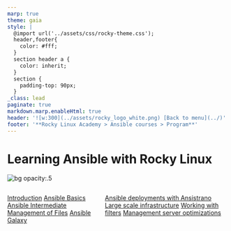 ```yaml
---
marp: true
theme: gaia
style: |
  @import url('../assets/css/rocky-theme.css');
  header,footer{
    color: #fff;
  }
  section header a {
    color: inherit;
  }
  section {
    padding-top: 90px;
  }
_class: lead
paginate: true
markdown.marp.enableHtml: true
header: '![w:300](../assets/rocky_logo_white.png) [Back to menu](../)'
footer: '**Rocky Linux Academy > Ansible courses > Program**'
---
```


# <i class="fa-brands fa-black-tie"></i> Learning Ansible with Rocky Linux

![bg opacity:.5](../assets/rocky_linux_logo.svg)

<div class="columns">
<div>

<i class="fa fa-book"></i> [Introduction](Learning_Ansible_with_Rocky-0-Introduction.html)
<i class="fa fa-book"></i> [Ansible Basics](Learning_Ansible_with_Rocky-1-Ansible_Basics.html)
<i class="fa fa-book"></i> [Ansible Intermediate](Learning_Ansible_with_Rocky-2-Ansible_Advanced.html)
<i class="fa fa-book"></i> [Management of Files](./Learning_Ansible_with_Rocky-3-Working_with_files.html)
<i class="fa fa-book"></i> [Ansible Galaxy](Learning_Ansible_with_Rocky-4-Ansible_galaxy.html)

</div>
<div>

<i class="fa fa-book"></i> [Ansible deployments with Ansistrano](Learning_Ansible_with_Rocky-5-Ansible_deployments_with_ansistrano.html)
<i class="fa fa-book"></i> [Large scale infrastructure](Learning_Ansible_with_Rocky-6-Ansible_Large_scale_infrastructure.html)
<i class="fa fa-book"></i> [Working with filters](Learning_Ansible_with_Rocky-7-Ansible_Working_with_filters.html)
<i class="fa fa-book"></i> [Management server optimizations](Learning_Ansible_with_Rocky-8-Ansible_Management_server_optimizations.html)

</div>
</div>
